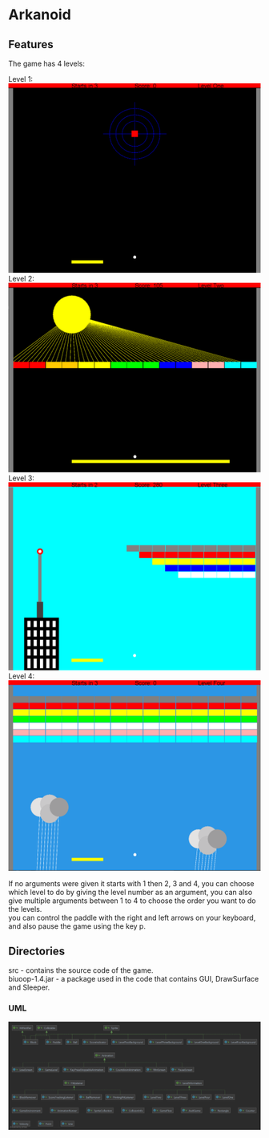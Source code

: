 # Arkanoid

## Features
The game has 4 levels:

Level 1: ![](Images/Level1.png)
Level 2: ![](Images/Level2.png)
Level 3: ![](Images/Level3.png)
Level 4: ![](Images/Level4.png)

If no arguments were given it starts with 1 then 2, 3 and 4, you can choose which level to do by giving the level number as an argument,
you can also give multiple arguments between 1 to 4 to choose the order you want to do the levels.  
you can control the paddle with the right and left arrows on your keyboard, and also pause the game using the key p.

## Directories
src - contains the source code of the game.  
biuoop-1.4.jar - a package used in the code that contains GUI, DrawSurface and Sleeper.  

### UML
![](Images/UML.png)
